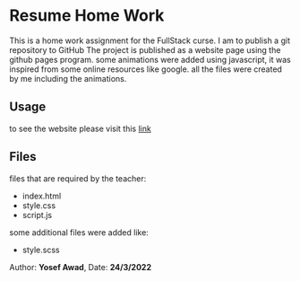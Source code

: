 # Resume Home Work

This is a home work assignment for the FullStack curse.
I am to publish a git repository to GitHub
The project is published as a website page using the github pages program.
some animations were added using javascript, it was inspired from some online resources like google.
all the files were created by me including the animations.

## Usage

to see the website please visit this [link](https://fullstack-alfanar.github.io/yosef-a-resume/)

## Files

files that are required by the teacher:

- index.html
- style.css
- script.js

some additional files were added like:

- style.scss

Author: **Yosef Awad**,
Date: **24/3/2022**
